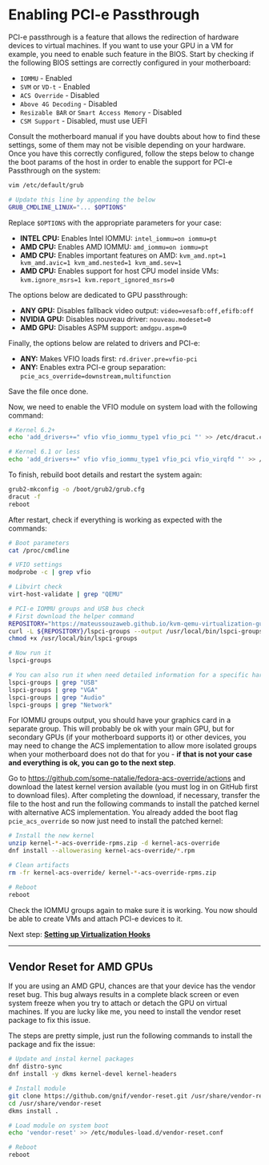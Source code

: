 # Enabling PCI-e Passthrough

PCI-e passthrough is a feature that allows the redirection of hardware devices to virtual machines. If you want to use your GPU in a VM for example, you need to enable such feature in the BIOS. Start by checking if the following BIOS settings are correctly configured in your motherboard:

- ``IOMMU`` - Enabled
- ``SVM`` or ``VD-t`` - Enabled
- ``ACS Override`` - Disabled
- ``Above 4G Decoding`` - Disabled
- ``Resizable BAR`` or ``Smart Access Memory`` - Disabled
- ``CSM Support`` - Disabled, must use UEFI

Consult the motherboard manual if you have doubts about how to find these settings, some of them may not be visible depending on your hardware. Once you have this correctly configured, follow the steps below to change the boot params of the host in order to enable the support for PCI-e Passthrough on the system:

```bash
vim /etc/default/grub
```

```bash
# Update this line by appending the below
GRUB_CMDLINE_LINUX="... $OPTIONS"
```

Replace ``$OPTIONS`` with the appropriate parameters for your case:

- **INTEL CPU:** Enables Intel IOMMU: ``intel_iommu=on iommu=pt``
- **AMD CPU:** Enables AMD IOMMU: ``amd_iommu=on iommu=pt``
- **AMD CPU:** Enables important features on AMD: ``kvm_amd.npt=1 kvm_amd.avic=1 kvm_amd.nested=1 kvm_amd.sev=1``
- **AMD CPU:** Enables support for host CPU model inside VMs: ``kvm.ignore_msrs=1 kvm.report_ignored_msrs=0``

The options below are dedicated to GPU passthrough:

- **ANY GPU:** Disables fallback video output: ``video=vesafb:off,efifb:off``
- **NVIDIA GPU:** Disables nouveau driver: ``nouveau.modeset=0``
- **AMD GPU:** Disables ASPM support: ``amdgpu.aspm=0``

Finally, the options below are related to drivers and PCI-e:

- **ANY:** Makes VFIO loads first: ``rd.driver.pre=vfio-pci``
- **ANY:** Enables extra PCI-e group separation: ``pcie_acs_override=downstream,multifunction``

Save the file once done.

Now, we need to enable the VFIO module on system load with the following command:

```bash
# Kernel 6.2+
echo 'add_drivers+=" vfio vfio_iommu_type1 vfio_pci "' >> /etc/dracut.conf.d/vfio.conf

# Kernel 6.1 or less
echo 'add_drivers+=" vfio vfio_iommu_type1 vfio_pci vfio_virqfd "' >> /etc/dracut.conf.d/vfio.conf
```

To finish, rebuild boot details and restart the system again:

```bash
grub2-mkconfig -o /boot/grub2/grub.cfg
dracut -f
reboot
```

After restart, check if everything is working as expected with the commands:

```bash
# Boot parameters
cat /proc/cmdline

# VFIO settings
modprobe -c | grep vfio

# Libvirt check
virt-host-validate | grep "QEMU"

# PCI-e IOMMU groups and USB bus check
# First download the helper command
REPOSITORY="https://mateussouzaweb.github.io/kvm-qemu-virtualization-guide/Scripts/bin"
curl -L ${REPOSITORY}/lspci-groups --output /usr/local/bin/lspci-groups
chmod +x /usr/local/bin/lspci-groups

# Now run it
lspci-groups

# You can also run it when need detailed information for a specific hardware type
lspci-groups | grep "USB"
lspci-groups | grep "VGA"
lspci-groups | grep "Audio"
lspci-groups | grep "Network"
```

For IOMMU groups output, you should have your graphics card in a separate group. This will probably be ok with your main GPU, but for secondary GPUs (if your motherboard supports it) or other devices, you may need to change the ACS implementation to allow more isolated groups when your motherboard does not do that for you - **if that is not your case and everything is ok, you can go to the next step**.

Go to <https://github.com/some-natalie/fedora-acs-override/actions> and download the latest kernel version available (you must log in on GitHub first to download files). After completing the download, if necessary, transfer the file to the host and run the following commands to install the patched kernel with alternative ACS implementation. You already added the boot flag ``pcie_acs_override`` so now just need to install the patched kernel:

```bash
# Install the new kernel
unzip kernel-*-acs-override-rpms.zip -d kernel-acs-override
dnf install --allowerasing kernel-acs-override/*.rpm

# Clean artifacts
rm -fr kernel-acs-override/ kernel-*-acs-override-rpms.zip

# Reboot
reboot
```

Check the IOMMU groups again to make sure it is working. You now should be able to create VMs and attach PCI-e devices to it.

Next step: **[Setting up Virtualization Hooks](3%20-%20Virtualization%20Hooks.md)**

----

## Vendor Reset for AMD GPUs

If you are using an AMD GPU, chances are that your device has the vendor reset bug. This bug always results in a complete black screen or even system freeze when you try to attach or detach the GPU on virtual machines. If you are lucky like me, you need to install the vendor reset package to fix this issue.

The steps are pretty simple, just run the following commands to install the package and fix the issue:

```bash
# Update and instal kernel packages
dnf distro-sync
dnf install -y dkms kernel-devel kernel-headers

# Install module
git clone https://github.com/gnif/vendor-reset.git /usr/share/vendor-reset;
cd /usr/share/vendor-reset
dkms install .

# Load module on system boot
echo 'vendor-reset' >> /etc/modules-load.d/vendor-reset.conf

# Reboot
reboot
```